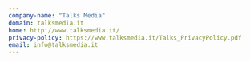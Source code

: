 ```yaml
---
company-name: "Talks Media"
domain: talksmedia.it
home: http://www.talksmedia.it/
privacy-policy: https://www.talksmedia.it/Talks_PrivacyPolicy.pdf
email: info@talksmedia.it
---
```




